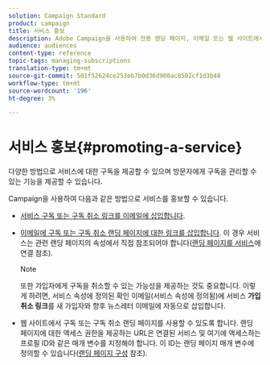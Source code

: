 ```yaml
---
solution: Campaign Standard
product: campaign
title: 서비스 홍보
description: Adobe Campaign을 사용하여 전용 랜딩 페이지, 이메일 또는 웹 사이트에서 직접 서비스를 홍보하고 고객의 참여를 유도할 수 있습니다.
audience: audiences
content-type: reference
topic-tags: managing-subscriptions
translation-type: tm+mt
source-git-commit: 501f52624ce253eb7b0d36d908ac8502cf1d3b48
workflow-type: tm+mt
source-wordcount: '196'
ht-degree: 3%

---
```



# 서비스 홍보{#promoting-a-service}

다양한 방법으로 서비스에 대한 구독을 제공할 수 있으며 방문자에게 구독을 관리할 수 있는 기능을 제공할 수 있습니다.

Campaign을 사용하여 다음과 같은 방법으로 서비스를 홍보할 수 있습니다.

* [서비스 구독 또는 구독 취소 링크를 이메일에 삽입합니다](../../designing/using/links.md#inserting-a-link).

* [이메일에 구독 또는 구독 취소 랜딩 페이지에 대한 링크를 삽입합니다](../../designing/using/links.md). 이 경우 서비스는 관련 랜딩 페이지의 속성에서 직접 참조되어야 합니다([랜딩 페이지를 서비스](../../channels/using/configuring-landing-page.md#linking-a-landing-page-to-a-service)에 연결 참조).

   >[!NOTE]
   >
   >또한 가입자에게 구독을 취소할 수 있는 가능성을 제공하는 것도 중요합니다. 이렇게 하려면, 서비스 속성에 정의된 확인 이메일(서비스 속성에 정의됨)에 서비스 <b>가입 취소 링크</b>를 새 가입자와 향후 뉴스레터 이메일에 자동으로 삽입합니다.

* 웹 사이트에서 구독 또는 구독 취소 랜딩 페이지를 사용할 수 있도록 합니다. 랜딩 페이지에 대한 액세스 권한을 제공하는 URL은 연결된 서비스 및 여기에 액세스하는 프로필 ID와 같은 매개 변수를 지정해야 합니다. 이 ID는 랜딩 페이지 매개 변수에 정의할 수 있습니다([랜딩 페이지 구성](../../channels/using/configuring-landing-page.md) 참조).
